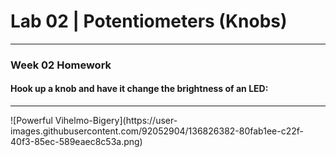 <h1> Lab 02 | Potentiometers (Knobs) </h1>
<hr>
<h3> Week 02 Homework </h3>

<h4>Hook up a knob and have it change the brightness of an LED:</h4>
<hr>
![Powerful Vihelmo-Bigery](https://user-images.githubusercontent.com/92052904/136826382-80fab1ee-c22f-40f3-85ec-589eaec8c53a.png)
